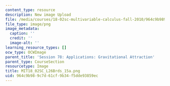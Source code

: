 ```yaml
---
content_type: resource
description: New image Upload
file: /media/courses/18-02sc-multivariable-calculus-fall-2010/964c9b989c7d61cf9b34f5dde93859ec_MIT18_02SC_L26Brds_15a.png
file_type: image/png
image_metadata:
  caption: ''
  credit: ''
  image-alt: ''
learning_resource_types: []
ocw_type: OCWImage
parent_title: 'Session 78: Applications: Gravitational Attraction'
parent_type: CourseSection
resourcetype: Image
title: MIT18_02SC_L26Brds_15a.png
uid: 964c9b98-9c7d-61cf-9b34-f5dde93859ec
---
```


